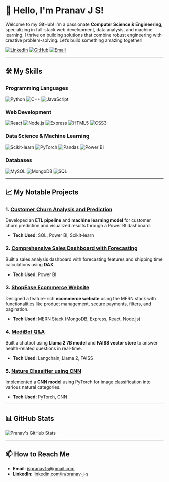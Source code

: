 # 👋 Hello, I'm Pranav J S!

Welcome to my GitHub! I'm a passionate **Computer Science & Engineering**, specializing in full-stack web development, data analysis, and machine learning. I thrive on building solutions that combine robust engineering with creative problem-solving. Let’s build something amazing together!

[![LinkedIn](https://img.shields.io/badge/LinkedIn-blue?style=for-the-badge&logo=linkedin)](https://www.linkedin.com/in/pranav-j-s) 
[![GitHub](https://img.shields.io/badge/GitHub-black?style=for-the-badge&logo=github)](https://github.com/pranav-js670)
[![Email](https://img.shields.io/badge/Email-D14836?style=for-the-badge&logo=gmail&logoColor=white)](mailto:jspranav15@gmail.com)

---

## 🛠️ My Skills

### Programming Languages
![Python](https://img.shields.io/badge/Python-3776AB?style=for-the-badge&logo=python&logoColor=white)
![C++](https://img.shields.io/badge/C++-00599C?style=for-the-badge&logo=c%2B%2B&logoColor=white)
![JavaScript](https://img.shields.io/badge/JavaScript-F7DF1E?style=for-the-badge&logo=javascript&logoColor=black)

### Web Development
![React](https://img.shields.io/badge/React-20232A?style=for-the-badge&logo=react&logoColor=61DAFB)
![Node.js](https://img.shields.io/badge/Node.js-43853D?style=for-the-badge&logo=node-dot-js&logoColor=white)
![Express](https://img.shields.io/badge/Express.js-404D59?style=for-the-badge)
![HTML5](https://img.shields.io/badge/HTML5-E34F26?style=for-the-badge&logo=html5&logoColor=white)
![CSS3](https://img.shields.io/badge/CSS3-1572B6?style=for-the-badge&logo=css3&logoColor=white)

### Data Science & Machine Learning
![Scikit-learn](https://img.shields.io/badge/Scikit--learn-F7931E?style=for-the-badge&logo=scikit-learn&logoColor=white)
![PyTorch](https://img.shields.io/badge/PyTorch-EE4C2C?style=for-the-badge&logo=pytorch&logoColor=white)
![Pandas](https://img.shields.io/badge/Pandas-150458?style=for-the-badge&logo=pandas&logoColor=white)
![Power BI](https://img.shields.io/badge/Power_BI-F2C811?style=for-the-badge&logo=power-bi&logoColor=black)

### Databases
![MySQL](https://img.shields.io/badge/MySQL-4479A1?style=for-the-badge&logo=mysql&logoColor=white)
![MongoDB](https://img.shields.io/badge/MongoDB-4EA94B?style=for-the-badge&logo=mongodb&logoColor=white)
![SQL](https://img.shields.io/badge/SQL-316192?style=for-the-badge&logo=microsoft-sql-server&logoColor=white)

---

## 📈 My Notable Projects

### 1. [Customer Churn Analysis and Prediction](https://github.com/pranav-js670/Customer-Churn-Analysis-and-Prediction-Using-Power-BI.git)
Developed an **ETL pipeline** and **machine learning model** for customer churn prediction and visualized results through a Power BI dashboard.
- **Tech Used**: SQL, Power BI, Scikit-learn

### 2. [Comprehensive Sales Dashboard with Forecasting](https://github.com/pranav-js670/Comprehensive-Sales-Dashboard-Analysis-and-Forecasting-with-Power-BI)
Built a sales analysis dashboard with forecasting features and shipping time calculations using **DAX**.
- **Tech Used**: Power BI

### 3. [ShopEase Ecommerce Website](https://github.com/pranav-js670/ShopEase-Ecommerce-Platform.git)
Designed a feature-rich **ecommerce website** using the MERN stack with functionalities like product management, secure payments, filters, and pagination.
- **Tech Used**: MERN Stack (MongoDB, Express, React, Node.js)

### 4. [MediBot Q&A](https://github.com/pranav-js670/MediBot-Q-A.git)
Built a chatbot using **Llama 2 7B model** and **FAISS vector store** to answer health-related questions in real-time.
- **Tech Used**: Langchain, Llama 2, FAISS

### 5. [Nature Classifier using CNN](https://github.com/pranav-js670/Nature-Classifier-using-CNN.git)
Implemented a **CNN model** using PyTorch for image classification into various natural categories.
- **Tech Used**: PyTorch, CNN

---

## 📊 GitHub Stats

![Pranav's GitHub Stats](https://github-readme-stats.vercel.app/api?username=pranav-js670&show_icons=true&theme=radical)

---

## 📫 How to Reach Me

- **Email**: [jspranav15@gmail.com](mailto:jspranav15@gmail.com)
- **LinkedIn**: [linkedin.com/in/pranav-j-s](https://www.linkedin.com/in/pranav-j-s)
